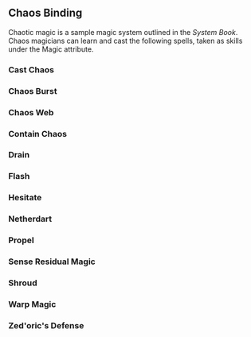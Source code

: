 Chaos Binding
-------------

Chaotic magic is a sample magic system outlined in the _System Book_. Chaos magicians can learn and cast the following spells, taken as skills under the Magic attribute.

### Cast Chaos
### Chaos Burst
### Chaos Web
### Contain Chaos
### Drain
### Flash
### Hesitate
### Netherdart
### Propel
### Sense Residual Magic
### Shroud
### Warp Magic
### Zed'oric's Defense
